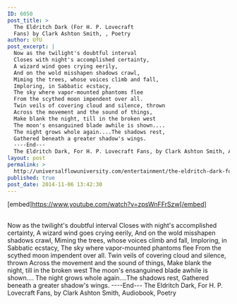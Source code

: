 ```yaml
---
ID: 6050
post_title: >
  The Eldritch Dark (For H. P. Lovecraft
  Fans) by Clark Ashton Smith, , Poetry
author: UfU
post_excerpt: |
  Now as the twilight's doubtful interval
  Closes with night's accomplished certainty,
  A wizard wind goes crying eerily,
  And on the wold misshapen shadows crawl,
  Miming the trees, whose voices climb and fall,
  Imploring, in Sabbatic ecstacy,
  The sky where vapor-mounted phantoms flee
  From the scythed moon impendent over all.
  Twin veils of covering cloud and silence, thrown
  Across the movement and the sound of things,
  Make blank the night, till in the broken west
  The moon's ensanguined blade awhile is shown....
  The night grows whole again....The shadows rest,
  Gathered beneath a greater shadow's wings.
  ----End---
  The Eldritch Dark, For H. P. Lovecraft Fans, by Clark Ashton Smith, Audiobook, Poetry
layout: post
permalink: >
  http://universalflowuniversity.com/entertainment/the-eldritch-dark-for-h-p-lovecraft-fans-by-clark-ashton-smith-poetry/
published: true
post_date: 2014-11-06 13:42:30
---
```

[embed]https://www.youtube.com/watch?v=zpsWnFFrSzw[/embed]</br></br>
<p>Now as the twilight's doubtful interval
Closes with night's accomplished certainty,
A wizard wind goes crying eerily,
And on the wold misshapen shadows crawl,
Miming the trees, whose voices climb and fall,
Imploring, in Sabbatic ecstacy,
The sky where vapor-mounted phantoms flee
From the scythed moon impendent over all.
Twin veils of covering cloud and silence, thrown
Across the movement and the sound of things,
Make blank the night, till in the broken west
The moon's ensanguined blade awhile is shown....
The night grows whole again....The shadows rest,
Gathered beneath a greater shadow's wings.
----End---
The Eldritch Dark, For H. P. Lovecraft Fans, by Clark Ashton Smith, Audiobook, Poetry</p>